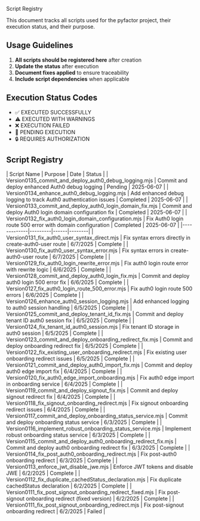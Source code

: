 Script Registry

This document tracks all scripts used for the pyfactor project, their execution status, and their purpose.


## Usage Guidelines

1. **All scripts should be registered here** after creation
2. **Update the status** after execution
3. **Document fixes applied** to ensure traceability
4. **Include script dependencies** when applicable

## Execution Status Codes

- ✅ EXECUTED SUCCESSFULLY
- ⚠️ EXECUTED WITH WARNINGS
- ❌ EXECUTION FAILED
- 🔄 PENDING EXECUTION
- 🔒 REQUIRES AUTHORIZATION

## Script Registry

| Script Name | Purpose | Date | Status |
| Version0135_commit_and_deploy_auth0_debug_logging.mjs | Commit and deploy enhanced Auth0 debug logging | Pending | 2025-06-07 |
| Version0134_enhance_auth0_debug_logging.mjs | Add enhanced debug logging to track Auth0 authentication issues | Completed | 2025-06-07 |
| Version0133_commit_and_deploy_auth0_login_domain_fix.mjs | Commit and deploy Auth0 login domain configuration fix | Completed | 2025-06-07 |
| Version0132_fix_auth0_login_domain_configuration.mjs | Fix Auth0 login route 500 error with domain configuration | Completed | 2025-06-07 |
|-------------|---------|------|--------|
| Version0131_fix_auth0_user_syntax_direct.mjs | Fix syntax errors directly in create-auth0-user route | 6/7/2025 | Complete |
| Version0130_fix_auth0_user_syntax_error.mjs | Fix syntax errors in create-auth0-user route | 6/7/2025 | Complete |
| Version0129_fix_auth0_login_rewrite_error.mjs | Fix auth0 login route error with rewrite logic | 6/6/2025 | Complete |
| Version0128_commit_and_deploy_auth0_login_fix.mjs | Commit and deploy auth0 login 500 error fix | 6/6/2025 | Complete |
| Version0127_fix_auth0_login_route_500_error.mjs | Fix auth0 login route 500 errors | 6/6/2025 | Complete |
| Version0126_enhance_auth0_session_logging.mjs | Add enhanced logging to auth0 session handling | 6/5/2025 | Complete |
| Version0125_commit_and_deploy_tenant_id_fix.mjs | Commit and deploy tenant ID auth0 session fix | 6/5/2025 | Complete |
| Version0124_fix_tenant_id_auth0_session.mjs | Fix tenant ID storage in auth0 session | 6/5/2025 | Complete |
| Version0123_commit_and_deploy_onboarding_redirect_fix.mjs | Commit and deploy onboarding redirect fix | 6/5/2025 | Complete |
| Version0122_fix_existing_user_onboarding_redirect.mjs | Fix existing user onboarding redirect issues | 6/5/2025 | Complete |
| Version0121_commit_and_deploy_auth0_import_fix.mjs | Commit and deploy auth0 edge import fix | 6/4/2025 | Complete |
| Version0120_fix_auth0_edge_import_onboarding.mjs | Fix auth0 edge import in onboarding service | 6/4/2025 | Complete |
| Version0119_commit_and_deploy_signout_fix.mjs | Commit and deploy signout redirect fix | 6/4/2025 | Complete |
| Version0118_fix_signout_onboarding_redirect.mjs | Fix signout onboarding redirect issues | 6/4/2025 | Complete |
| Version0117_commit_and_deploy_onboarding_status_service.mjs | Commit and deploy onboarding status service | 6/3/2025 | Complete |
| Version0116_implement_robust_onboarding_status_service.mjs | Implement robust onboarding status service | 6/3/2025 | Complete |
| Version0115_commit_and_deploy_auth0_onboarding_redirect_fix.mjs | Commit and deploy auth0 onboarding redirect fix | 6/3/2025 | Complete |
| Version0114_fix_post_auth0_onboarding_redirect.mjs | Fix post-auth0 onboarding redirect | 6/3/2025 | Complete |
| Version0113_enforce_jwt_disable_jwe.mjs | Enforce JWT tokens and disable JWE | 6/2/2025 | Complete |
| Version0112_fix_duplicate_cachedStatus_declaration.mjs | Fix duplicate cachedStatus declaration | 6/2/2025 | Complete |
| Version0111_fix_post_signout_onboarding_redirect_fixed.mjs | Fix post-signout onboarding redirect (fixed version) | 6/2/2025 | Complete |
| Version0111_fix_post_signout_onboarding_redirect.mjs | Fix post-signout onboarding redirect | 6/2/2025 | Failed |
